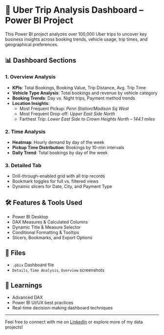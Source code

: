 # 🚖 Uber Trip Analysis Dashboard – Power BI Project

This Power BI project analyzes over 100,000 Uber trips to uncover key business insights across booking trends, vehicle usage, trip times, and geographical preferences.

## 📊 Dashboard Sections

### 1. Overview Analysis
- **KPIs**: Total Bookings, Booking Value, Trip Distance, Avg. Trip Time
- **Vehicle Type Analysis**: Total bookings and revenue by vehicle category
- **Booking Trends**: Day vs. Night trips, Payment method trends
- **Location Insights**:
  - Most Frequent Pickup: *Penn Station/Madison Sq West*
  - Most Frequent Drop-off: *Upper East Side North*
  - Farthest Trip: *Lower East Side to Crown Heights North – 144.1 miles*

### 2. Time Analysis
- **Heatmap**: Hourly demand by day of the week
- **Pickup Time Distribution**: Bookings by 10-min intervals
- **Daily Trend**: Total bookings by day of the week

### 3. Detailed Tab
- Drill-through-enabled grid with all trip records
- Bookmark toggles for full vs. filtered views
- Dynamic slicers for Date, City, and Payment Type

## 🛠 Features & Tools Used
- Power BI Desktop
- DAX Measures & Calculated Columns
- Dynamic Title & Measure Selector
- Conditional Formatting & Tooltips
- Slicers, Bookmarks, and Export Options

## 📁 Files
- `.pbix` Dashboard file
- `Details`, `Time Analysis`, `Overview` screenshots

## 📌 Learnings
- Advanced DAX
- Power BI UI/UX best practices
- Real-time decision-making dashboard techniques

---

Feel free to connect with me on [LinkedIn](https://www.linkedin.com/in/sumit-chhillar-020a36323/) or explore more of my data projects!

